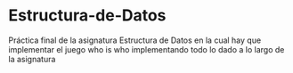 # Estructura-de-Datos
Práctica final de la asignatura Estructura de Datos en la cual hay que implementar el juego who is who implementando todo lo dado a lo largo de la asignatura
